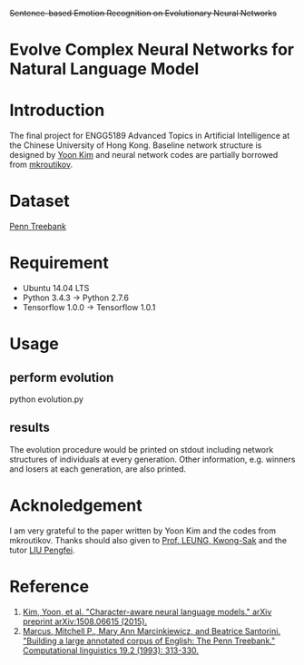 ~~Sentence-based Emotion Recognition on Evolutionary Neural Networks~~

Evolve Complex Neural Networks for Natural Language Model
=====
# Introduction
The final project for ENGG5189 Advanced Topics in Artificial Intelligence at the Chinese University of Hong Kong.
Baseline network structure is designed by [Yoon Kim](https://github.com/yoonkim/lstm-char-cnn) and neural network codes are partially borrowed from [mkroutikov](https://github.com/mkroutikov/tf-lstm-char-cnn).

# Dataset
[Penn Treebank](https://catalog.ldc.upenn.edu/ldc99t42)

# Requirement
* Ubuntu 14.04 LTS
* Python 3.4.3 -> Python 2.7.6
* Tensorflow 1.0.0 -> Tensorflow 1.0.1

# Usage
## perform evolution
python evolution.py
## results
The evolution procedure would be printed on stdout including network structures of individuals at every generation. Other information, e.g. winners and losers at each generation, are also printed.

# Acknoledgement
I am very grateful to the paper written by Yoon Kim and the codes from mkroutikov. Thanks should also given to [Prof. LEUNG, Kwong-Sak](http://www.cs.cuhk.edu.hk/~ksleung/) and the tutor [LIU Pengfei](https://scholar.google.com.hk/citations?hl=en&view_op=list_works&gmla=AJsN-F7ES3mHLxTANgDceXsyYFXLlCm89-AxyODSAFmmHYwsbOUzVY169qXqlgozcpk6JBmvDXMgVi3bT26sxJlu6BIrnq3eZA&user=Jr-faBMAAAAJ).

# Reference
1. [Kim, Yoon, et al. "Character-aware neural language models." arXiv preprint arXiv:1508.06615 (2015).](https://arxiv.org/abs/1508.06615)
2. [Marcus, Mitchell P., Mary Ann Marcinkiewicz, and Beatrice Santorini. "Building a large annotated corpus of English: The Penn Treebank." Computational linguistics 19.2 (1993): 313-330.](http://dl.acm.org/citation.cfm?id=972475)
